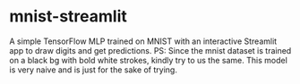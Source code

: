 # mnist-streamlit
A simple TensorFlow MLP trained on MNIST with an interactive Streamlit app to draw digits and get predictions.
PS: Since the mnist dataset is trained on a black bg with bold white strokes, kindly try to us the same. This model is very naive and is just for the sake of trying.
